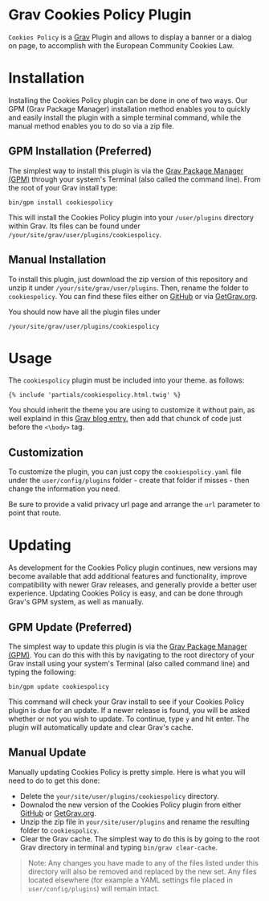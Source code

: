 # Grav Cookies Policy Plugin

`Cookies Policy` is a [Grav](http://github.com/getgrav/grav) Plugin and allows to display a banner or a dialog on page, to accomplish with the European Community Cookies Law.

# Installation

Installing the Cookies Policy plugin can be done in one of two ways. Our GPM (Grav Package Manager) installation method enables you to quickly and easily install the plugin with a simple terminal command, while the manual method enables you to do so via a zip file. 

## GPM Installation (Preferred)

The simplest way to install this plugin is via the [Grav Package Manager (GPM)](http://learn.getgrav.org/advanced/grav-gpm) through your system's Terminal (also called the command line).  From the root of your Grav install type:

    bin/gpm install cookiespolicy

This will install the Cookies Policy plugin into your `/user/plugins` directory within Grav. Its files can be found under `/your/site/grav/user/plugins/cookiespolicy`.

## Manual Installation

To install this plugin, just download the zip version of this repository and unzip it under `/your/site/grav/user/plugins`. Then, rename the folder to `cookiespolicy`. You can find these files either on [GitHub](https://github.com/getgrav/grav-plugin-cookies-policy) or via [GetGrav.org](http://getgrav.org/downloads/plugins#extras).

You should now have all the plugin files under

    /your/site/grav/user/plugins/cookiespolicy

# Usage

The `cookiespolicy` plugin must be included into your theme. as follows:

    {% include 'partials/cookiespolicy.html.twig' %}

You should inherit the theme you are using to customize it without pain, as well explaind in this [Grav blog entry](http://getgrav.org/blog/theme-development-with-inheritance), then add that chunck of code just before the `<\body>` tag.

## Customization
To customize the plugin, you can just copy the `cookiespolicy.yaml` file under the `user/config/plugins` folder - create that folder if misses - then change the information you need.

Be sure to provide a valid privacy url page and arrange the `url` parameter to point that route.

# Updating

As development for the Cookies Policy plugin continues, new versions may become available that add additional features and functionality, improve compatibility with newer Grav releases, and generally provide a better user experience. Updating Cookies Policy is easy, and can be done through Grav's GPM system, as well as manually.

## GPM Update (Preferred)

The simplest way to update this plugin is via the [Grav Package Manager (GPM)](http://learn.getgrav.org/advanced/grav-gpm). You can do this with this by navigating to the root directory of your Grav install using your system's Terminal (also called command line) and typing the following:

    bin/gpm update cookiespolicy

This command will check your Grav install to see if your Cookies Policy plugin is due for an update. If a newer release is found, you will be asked whether or not you wish to update. To continue, type `y` and hit enter. The plugin will automatically update and clear Grav's cache.

## Manual Update

Manually updating Cookies Policy is pretty simple. Here is what you will need to do to get this done:

* Delete the `your/site/user/plugins/cookiespolicy` directory.
* Downalod the new version of the Cookies Policy plugin from either [GitHub](https://github.com/getgrav/grav-plugin-cookies-policy) or [GetGrav.org](http://getgrav.org/downloads/plugins#extras).
* Unzip the zip file in `your/site/user/plugins` and rename the resulting folder to `cookiespolicy`.
* Clear the Grav cache. The simplest way to do this is by going to the root Grav directory in terminal and typing `bin/grav clear-cache`.

> Note: Any changes you have made to any of the files listed under this directory will also be removed and replaced by the new set. Any files located elsewhere (for example a YAML settings file placed in `user/config/plugins`) will remain intact.
